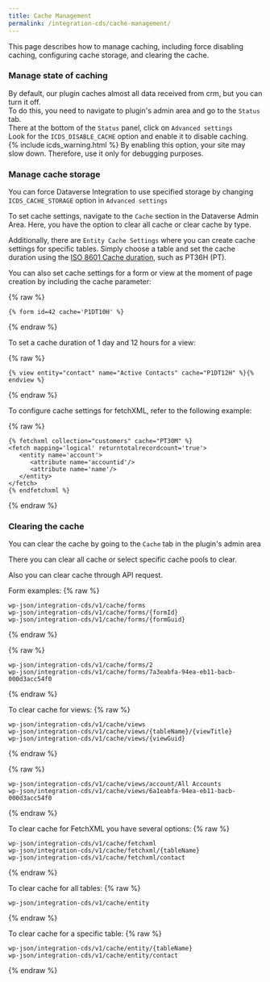 ```yaml
---
title: Cache Management
permalink: /integration-cds/cache-management/
---
```


<p class="lead">This page describes how to manage caching, including force disabling caching, configuring cache storage, and clearing the cache.</p>

### Manage state of caching
By default, our plugin caches almost all data received from crm, but you can turn it off.
<br>
To do this, you need to navigate to plugin's admin area and go to the `Status` tab.
<br>
There at the bottom of the `Status` panel, click on `Advanced settings`
<br>
Look for the `ICDS_DISABLE_CACHE` option and enable it to disable caching.
<br>
{% include icds_warning.html %} By enabling this option, your site may slow down. Therefore, use it only for debugging purposes.

### Manage cache storage
You can force Dataverse Integration to use specified storage by changing `ICDS_CACHE_STORAGE` option in `Advanced settings`

To set cache settings, navigate to the `Cache` section in the Dataverse Admin Area. Here, you have the option to clear all cache or clear cache by type.

Additionally, there are `Entity Cache Settings` where you can create cache settings for specific tables. Simply choose a table and set the cache duration using the [ISO 8601 Cache duration](https://en.wikipedia.org/wiki/ISO_8601#Durations), such as PT36H (P<date>T<time>).

You can also set cache settings for a form or view at the moment of page creation by including the cache parameter:

{% raw %}
```twig
{% form id=42 cache='P1DT10H' %}
```
{% endraw %}
   
To set a cache duration of 1 day and 12 hours for a view:

{% raw %}
```twig
{% view entity="contact" name="Active Contacts" cache="P1DT12H" %}{% endview %}
```
{% endraw %}

To configure cache settings for fetchXML, refer to the following example:

{% raw %}
``` twig
{% fetchxml collection="customers" cache="PT30M" %}
<fetch mapping='logical' returntotalrecordcount='true'>  
   <entity name='account'>
      <attribute name='accountid'/>
      <attribute name='name'/>
   </entity>
</fetch>
{% endfetchxml %}
```
{% endraw %} 

### Clearing the cache
You can clear the cache by going to the `Cache` tab in the plugin's admin area

There you can clear all cache or select specific cache pools to clear.

Also you can clear cache through API request.

Form examples:
{% raw %}
```
wp-json/integration-cds/v1/cache/forms
wp-json/integration-cds/v1/cache/forms/{formId}
wp-json/integration-cds/v1/cache/forms/{formGuid}
```
{% endraw %}

{% raw %}
```
wp-json/integration-cds/v1/cache/forms/2
wp-json/integration-cds/v1/cache/forms/7a3eabfa-94ea-eb11-bacb-000d3acc54f0
```
{% endraw %}

To clear cache for views:
{% raw %}
```
wp-json/integration-cds/v1/cache/views
wp-json/integration-cds/v1/cache/views/{tableName}/{viewTitle}
wp-json/integration-cds/v1/cache/views/{viewGuid}
```
{% endraw %}
   
{% raw %}
```
wp-json/integration-cds/v1/cache/views/account/All Accounts
wp-json/integration-cds/v1/cache/views/6a1eabfa-94ea-eb11-bacb-000d3acc54f0
```
{% endraw %}

To clear cache for FetchXML you have several options:
{% raw %}
```
wp-json/integration-cds/v1/cache/fetchxml
wp-json/integration-cds/v1/cache/fetchxml/{tableName}
wp-json/integration-cds/v1/cache/fetchxml/contact
```
{% endraw %}

To clear cache for all tables:
{% raw %}
```
wp-json/integration-cds/v1/cache/entity
```
{% endraw %}

To clear cache for a specific table:
{% raw %}
```
wp-json/integration-cds/v1/cache/entity/{tableName}
wp-json/integration-cds/v1/cache/entity/contact
```
{% endraw %}